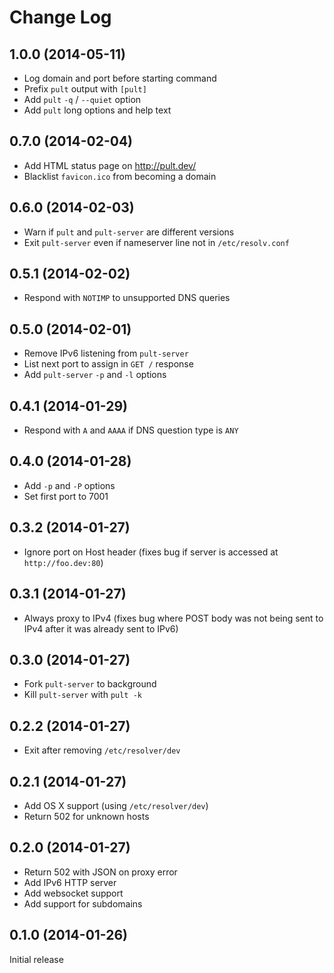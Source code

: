 # Change Log

## 1.0.0 (2014-05-11)

 * Log domain and port before starting command
 * Prefix `pult` output with `[pult]`
 * Add `pult` `-q` / `--quiet` option
 * Add `pult` long options and help text

## 0.7.0 (2014-02-04)

* Add HTML status page on http://pult.dev/
* Blacklist `favicon.ico` from becoming a domain

## 0.6.0 (2014-02-03)

* Warn if `pult` and `pult-server` are different versions
* Exit `pult-server` even if nameserver line not in `/etc/resolv.conf`

## 0.5.1 (2014-02-02)

* Respond with `NOTIMP` to unsupported DNS queries

## 0.5.0 (2014-02-01)

* Remove IPv6 listening from `pult-server`
* List next port to assign in `GET /` response
* Add `pult-server` `-p` and `-l` options

## 0.4.1 (2014-01-29)

* Respond with `A` and `AAAA` if DNS question type is `ANY`

## 0.4.0 (2014-01-28)

* Add `-p` and `-P` options
* Set first port to 7001

## 0.3.2 (2014-01-27)

* Ignore port on Host header (fixes bug if server is accessed at
  `http://foo.dev:80`)

## 0.3.1 (2014-01-27)

* Always proxy to IPv4 (fixes bug where POST body was not being sent to
  IPv4 after it was already sent to IPv6)

## 0.3.0 (2014-01-27)

* Fork `pult-server` to background
* Kill `pult-server` with `pult -k`

## 0.2.2 (2014-01-27)

* Exit after removing `/etc/resolver/dev`

## 0.2.1 (2014-01-27)

* Add OS X support (using `/etc/resolver/dev`)
* Return 502 for unknown hosts

## 0.2.0 (2014-01-27)

* Return 502 with JSON on proxy error
* Add IPv6 HTTP server
* Add websocket support
* Add support for subdomains

## 0.1.0 (2014-01-26)

Initial release
